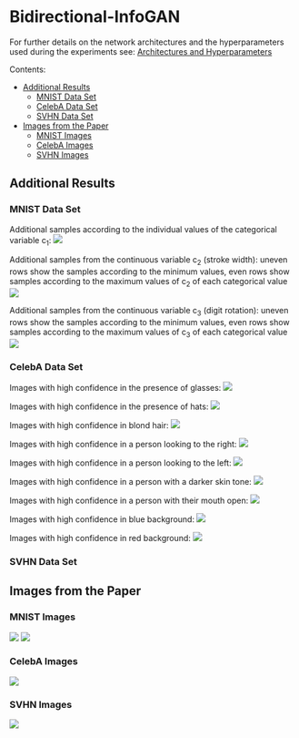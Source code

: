 # Bidirectional-InfoGAN

For further details on the network architectures and the hyperparameters used during the experiments see: [Architectures and Hyperparameters](./architectures/network-architectures.pdf)

Contents:
* [Additional Results](#additional-results)
    * [MNIST Data Set](#mnist-data-set)
    * [CelebA Data Set](#celeba-data-set)
    * [SVHN Data Set](#svhn-data-set)
* [Images from the Paper](#images-from-the-paper)
    * [MNIST Images](#mnist-images)
    * [CelebA Images](#celeba-images)
    * [SVHN Images](#svhn-images)

## Additional Results
### MNIST Data Set
Additional samples according to the individual values of the categorical variable c<sub>1</sub>:
![](./imgs/mnist/mnist_cat_c1.png)

Additional samples from the continuous variable c<sub>2</sub> (stroke width):
uneven rows show the samples according to the minimum values, even rows show samples according to the maximum values of c<sub>2</sub> of each categorical value
![](./imgs/mnist/mnist_cont_c2.png)

Additional samples from the continuous variable c<sub>3</sub> (digit rotation):
uneven rows show the samples according to the minimum values, even rows show samples according to the maximum values of c<sub>3</sub> of each categorical value
![](./imgs/mnist/mnist_cont_c3.png)

### CelebA Data Set
Images with high confidence in the presence of glasses:
![](./imgs/celeba/celeba_glasses.png)

Images with high confidence in the presence of hats:
![](./imgs/celeba/celeba_hats.png)

Images with high confidence in blond hair:
![](./imgs/celeba/celeba_blond.png)

Images with high confidence in a person looking to the right:
![](./imgs/celeba/celeba_looking_right.png)

Images with high confidence in a person looking to the left:
![](./imgs/celeba/celeba_looking_left.png)

Images with high confidence in a person with a darker skin tone:
![](./imgs/celeba/celeba_dark_skin.png)

Images with high confidence in a person with their mouth open:
![](./imgs/celeba/celeba_mouth_open.png)

Images with high confidence in blue background:
![](./imgs/celeba/celeba_blue.png)

Images with high confidence in red background:
![](./imgs/celeba/celeba_red.png)

### SVHN Data Set

## Images from the Paper
### MNIST Images
![](./imgs/imgs_paper/mnist/mnist_cat.png)
![](./imgs/imgs_paper/mnist/mnist_cont.png)

### CelebA Images
![](./imgs/imgs_paper/celeba/celeba_cat.png)

### SVHN Images
![](./imgs/imgs_paper/svhn/svhn_cat.png)
